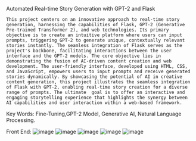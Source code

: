 Automated Real-time Story Generation with GPT-2 and Flask
	
	This project centers on an innovative approach to real-time story generation, harnessing the capabilities of Flask, GPT-2 (Generative Pre-trained Transformer 2), and web technologies. Its primary objective is to create an intuitive platform where users can input prompts, triggering GPT-2 to generate unique, contextually relevant stories instantly. The seamless integration of Flask serves as the project's backbone, facilitating interactions between the user interface and the GPT-2 models. The core objective lies in demonstrating the fusion of AI-driven content creation and web development. The user-friendly interface, developed using HTML, CSS, and JavaScript, empowers users to input prompts and receive generated stories dynamically. By showcasing the potential of AI in creative content generation, this project illustrates the seamless integration of Flask with GPT-2, enabling real-time story creation for a diverse range of prompts. The ultimate  goal is to offer an interactive and engaging storytelling experience that highlights the synergy between AI capabilities and user interaction within a web-based framework.
Key Words: Fine-Tuning,GPT-2 Model, Generative AI, Natural Language Processing.

Front End:
![image](https://github.com/TejithaNakka/Story-teller-GPT2-and-Flask-NLP/assets/98251198/93e8f9d9-6021-4aef-b959-285e440b7fd8)
![image](https://github.com/TejithaNakka/Story-teller-GPT2-and-Flask-NLP/assets/98251198/6f45918e-f279-4d97-913a-4cde99fe25b7)
![image](https://github.com/TejithaNakka/Story-teller-GPT2-and-Flask-NLP/assets/98251198/b59ca353-913e-40a1-a60f-bb988b68de0e)
![image](https://github.com/TejithaNakka/Story-teller-GPT2-and-Flask-NLP/assets/98251198/00bdc712-0a15-4e00-9d13-3b12fa39a5ce)
![image](https://github.com/TejithaNakka/Story-teller-GPT2-and-Flask-NLP/assets/98251198/4b993c47-bc24-4f7d-beae-d384199365f0)
